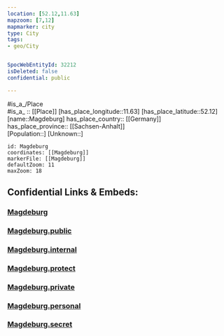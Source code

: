 ```yaml
---
location: [52.12,11.63] 
mapzoom: [7,12] 
mapmarker: city 
type: City
tags:
- geo/City


SpocWebEntityId: 32212
isDeleted: false
confidential: public

---
```

#is_a_/Place  
#is_a_ :: [[Place]] 
[has_place_longitude::11.63] 
[has_place_latitude::52.12] 
[name::Magdeburg] 
has_place_country:: [[Germany]]  
has_place_province:: [[Sachsen-Anhalt]]  
[Population::] 
[Unknown::] 


```leaflet
id: Magdeburg
coordinates: [[Magdeburg]] 
markerFile: [[Magdeburg]] 
defaultZoom: 11 
maxZoom: 18
```


## Confidential Links & Embeds: 

### [Magdeburg](/_Standards/Earth/Continent/Europe/Europe~Central/Germany/Germany~East/Sachsen-Anhalt/counties~SA/Magdeburg.md) 

### [Magdeburg.public](/_public/Earth/Continent/Europe/Europe~Central/Germany/Germany~East/Sachsen-Anhalt/counties~SA/Magdeburg.public.md) 

### [Magdeburg.internal](/_internal/Earth/Continent/Europe/Europe~Central/Germany/Germany~East/Sachsen-Anhalt/counties~SA/Magdeburg.internal.md) 

### [Magdeburg.protect](/_protect/Earth/Continent/Europe/Europe~Central/Germany/Germany~East/Sachsen-Anhalt/counties~SA/Magdeburg.protect.md) 

### [Magdeburg.private](/_private/Earth/Continent/Europe/Europe~Central/Germany/Germany~East/Sachsen-Anhalt/counties~SA/Magdeburg.private.md) 

### [Magdeburg.personal](/_personal/Earth/Continent/Europe/Europe~Central/Germany/Germany~East/Sachsen-Anhalt/counties~SA/Magdeburg.personal.md) 

### [Magdeburg.secret](/_secret/Earth/Continent/Europe/Europe~Central/Germany/Germany~East/Sachsen-Anhalt/counties~SA/Magdeburg.secret.md)

